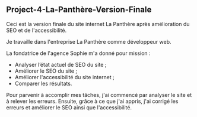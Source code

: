 ## Project-4-La-Panthère-Version-Finale
Ceci est la version finale du site internet La Panthère après amélioration du SEO et de l'accessibilité.

Je travaille dans l'entreprise La Panthère comme développeur web.

La fondatrice de l'agence Sophie m'a donné pour mission : 
- Analyser l’état actuel de SEO du site ;
- Améliorer le SEO du site ;
- Améliorer l'accessibilité du site internet ;
- Comparer les résultats.

Pour parvenir à accomplir mes tâches, j'ai commencé par analyser le site et à relever les erreurs.
Ensuite, grâce à ce que j'ai appris, j'ai corrigé les erreurs et améliorer le SEO ainsi que l'accessibilité.

